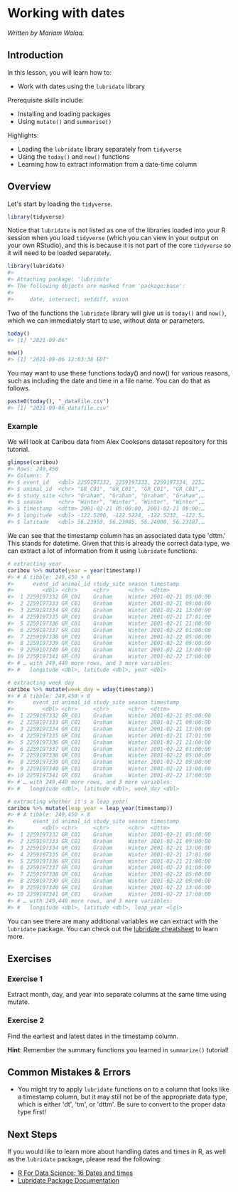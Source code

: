 


# Working with dates

*Written by Mariam Walaa.*

## Introduction

In this lesson, you will learn how to:

- Work with dates using the `lubridate` library

Prerequisite skills include:

- Installing and loading packages
- Using `mutate()` and `summarise()`

Highlights:

- Loading the `lubridate` library separately from `tidyverse`
- Using the `today()` and `now()` functions
- Learning how to extract information from a date-time column


## Overview

Let's start by loading the `tidyverse`.


```r
library(tidyverse)
```

Notice that `lubridate` is not listed as one of the libraries loaded into your R session
when you load `tidyverse` (which you can view in your output on your own RStudio), and
this is because it is not part of the core `tidyverse` so it will need to be loaded
separately.


```r
library(lubridate)
#> 
#> Attaching package: 'lubridate'
#> The following objects are masked from 'package:base':
#> 
#>     date, intersect, setdiff, union
```

Two of the functions the `lubridate` library will give us is `today()` and `now()`, which
we can immediately start to use, without data or parameters.


```r
today()
#> [1] "2021-09-06"
```


```r
now()
#> [1] "2021-09-06 12:03:38 EDT"
```

You may want to use these functions today() and now() for various reasons, such as 
including the date and time in a file name. You can do that as follows.


```r
paste0(today(), "_datafile.csv")
#> [1] "2021-09-06_datafile.csv"
```

### Example

We will look at Caribou data from Alex Cooksons dataset repository for this tutorial.




```r
glimpse(caribou)
#> Rows: 249,450
#> Columns: 7
#> $ event_id   <dbl> 2259197332, 2259197333, 2259197334, 225…
#> $ animal_id  <chr> "GR_C01", "GR_C01", "GR_C01", "GR_C01",…
#> $ study_site <chr> "Graham", "Graham", "Graham", "Graham",…
#> $ season     <chr> "Winter", "Winter", "Winter", "Winter",…
#> $ timestamp  <dttm> 2001-02-21 05:00:00, 2001-02-21 09:00:…
#> $ longitude  <dbl> -122.5200, -122.5224, -122.5232, -122.5…
#> $ latitude   <dbl> 56.23950, 56.23985, 56.24000, 56.23187,…
```

We can see that the timestamp column has an associated data type 'dttm.' This stands for
datetime. Given that this is already the correct data type, we can extract a lot of
information from it using `lubridate` functions.


```r
# extracting year
caribou %>% mutate(year = year(timestamp))
#> # A tibble: 249,450 × 8
#>      event_id animal_id study_site season timestamp          
#>         <dbl> <chr>     <chr>      <chr>  <dttm>             
#>  1 2259197332 GR_C01    Graham     Winter 2001-02-21 05:00:00
#>  2 2259197333 GR_C01    Graham     Winter 2001-02-21 09:00:00
#>  3 2259197334 GR_C01    Graham     Winter 2001-02-21 13:00:00
#>  4 2259197335 GR_C01    Graham     Winter 2001-02-21 17:01:00
#>  5 2259197336 GR_C01    Graham     Winter 2001-02-21 21:00:00
#>  6 2259197337 GR_C01    Graham     Winter 2001-02-22 01:00:00
#>  7 2259197338 GR_C01    Graham     Winter 2001-02-22 05:00:00
#>  8 2259197339 GR_C01    Graham     Winter 2001-02-22 09:00:00
#>  9 2259197340 GR_C01    Graham     Winter 2001-02-22 13:00:00
#> 10 2259197341 GR_C01    Graham     Winter 2001-02-22 17:00:00
#> # … with 249,440 more rows, and 3 more variables:
#> #   longitude <dbl>, latitude <dbl>, year <dbl>

# extracting week day
caribou %>% mutate(week_day = wday(timestamp))
#> # A tibble: 249,450 × 8
#>      event_id animal_id study_site season timestamp          
#>         <dbl> <chr>     <chr>      <chr>  <dttm>             
#>  1 2259197332 GR_C01    Graham     Winter 2001-02-21 05:00:00
#>  2 2259197333 GR_C01    Graham     Winter 2001-02-21 09:00:00
#>  3 2259197334 GR_C01    Graham     Winter 2001-02-21 13:00:00
#>  4 2259197335 GR_C01    Graham     Winter 2001-02-21 17:01:00
#>  5 2259197336 GR_C01    Graham     Winter 2001-02-21 21:00:00
#>  6 2259197337 GR_C01    Graham     Winter 2001-02-22 01:00:00
#>  7 2259197338 GR_C01    Graham     Winter 2001-02-22 05:00:00
#>  8 2259197339 GR_C01    Graham     Winter 2001-02-22 09:00:00
#>  9 2259197340 GR_C01    Graham     Winter 2001-02-22 13:00:00
#> 10 2259197341 GR_C01    Graham     Winter 2001-02-22 17:00:00
#> # … with 249,440 more rows, and 3 more variables:
#> #   longitude <dbl>, latitude <dbl>, week_day <dbl>

# extracting whether it's a leap year!
caribou %>% mutate(leap_year = leap_year(timestamp))
#> # A tibble: 249,450 × 8
#>      event_id animal_id study_site season timestamp          
#>         <dbl> <chr>     <chr>      <chr>  <dttm>             
#>  1 2259197332 GR_C01    Graham     Winter 2001-02-21 05:00:00
#>  2 2259197333 GR_C01    Graham     Winter 2001-02-21 09:00:00
#>  3 2259197334 GR_C01    Graham     Winter 2001-02-21 13:00:00
#>  4 2259197335 GR_C01    Graham     Winter 2001-02-21 17:01:00
#>  5 2259197336 GR_C01    Graham     Winter 2001-02-21 21:00:00
#>  6 2259197337 GR_C01    Graham     Winter 2001-02-22 01:00:00
#>  7 2259197338 GR_C01    Graham     Winter 2001-02-22 05:00:00
#>  8 2259197339 GR_C01    Graham     Winter 2001-02-22 09:00:00
#>  9 2259197340 GR_C01    Graham     Winter 2001-02-22 13:00:00
#> 10 2259197341 GR_C01    Graham     Winter 2001-02-22 17:00:00
#> # … with 249,440 more rows, and 3 more variables:
#> #   longitude <dbl>, latitude <dbl>, leap_year <lgl>
```

You can see there are many additional variables we can extract with the `lubridate` 
package. You can check out the [lubridate
cheatsheet](https://raw.githubusercontent.com/rstudio/cheatsheets/master/lubridate.pdf) to
learn more.

## Exercises

### Exercise 1

Extract month, day, and year into separate columns at the same time using mutate.






### Exercise 2

Find the earliest and latest dates in the timestamp column.






**Hint**: Remember the summary functions you learned in `summarize()` tutorial!

## Common Mistakes & Errors

- You might try to apply `lubridate` functions on to a column that looks like a timestamp
column, but it may still not be of the appropriate data type, which is either 'dt', 'tm',
or 'dttm'. Be sure to convert to the proper data type first!

## Next Steps

If you would like to learn more about handling dates and times in R, as well as the
`lubridate` package, please read the following:

- [R For Data Science:  16 Dates and times](https://r4ds.had.co.nz/dates-and-times.html)
- [Lubridate Package Documentation](https://lubridate.tidyverse.org/)













